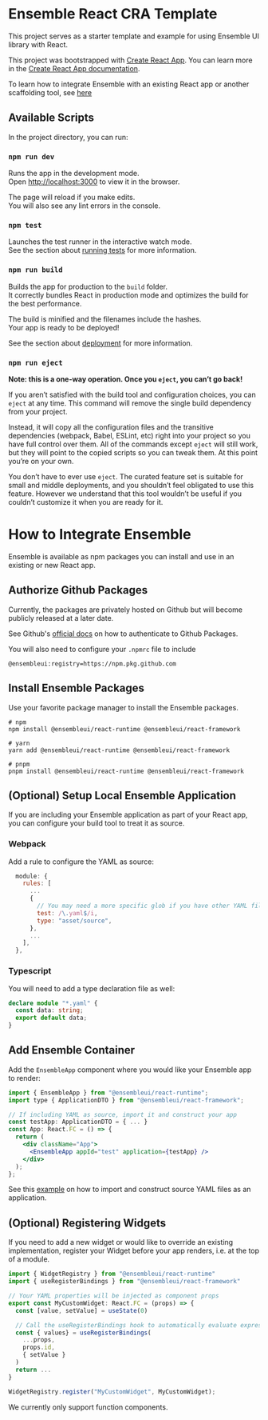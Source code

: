 # Ensemble React CRA Template

This project serves as a starter template and example for using Ensemble UI library with React.

This project was bootstrapped with [Create React App](https://github.com/facebook/create-react-app). You can learn more in the [Create React App documentation](https://facebook.github.io/create-react-app/docs/getting-started).

To learn how to integrate Ensemble with an existing React app or another scaffolding tool, see [here](#how-to-integrate-ensemble)

## Available Scripts

In the project directory, you can run:

### `npm run dev`

Runs the app in the development mode.\
Open [http://localhost:3000](http://localhost:3000) to view it in the browser.

The page will reload if you make edits.\
You will also see any lint errors in the console.

### `npm test`

Launches the test runner in the interactive watch mode.\
See the section about [running tests](https://facebook.github.io/create-react-app/docs/running-tests) for more information.

### `npm run build`

Builds the app for production to the `build` folder.\
It correctly bundles React in production mode and optimizes the build for the best performance.

The build is minified and the filenames include the hashes.\
Your app is ready to be deployed!

See the section about [deployment](https://facebook.github.io/create-react-app/docs/deployment) for more information.

### `npm run eject`

**Note: this is a one-way operation. Once you `eject`, you can’t go back!**

If you aren’t satisfied with the build tool and configuration choices, you can `eject` at any time. This command will remove the single build dependency from your project.

Instead, it will copy all the configuration files and the transitive dependencies (webpack, Babel, ESLint, etc) right into your project so you have full control over them. All of the commands except `eject` will still work, but they will point to the copied scripts so you can tweak them. At this point you’re on your own.

You don’t have to ever use `eject`. The curated feature set is suitable for small and middle deployments, and you shouldn’t feel obligated to use this feature. However we understand that this tool wouldn’t be useful if you couldn’t customize it when you are ready for it.

# How to Integrate Ensemble

Ensemble is available as npm packages you can install and use in an existing or new React app.

## Authorize Github Packages

Currently, the packages are privately hosted on Github but will become publicly released at a later date.

See Github's [official docs](https://docs.github.com/en/packages/working-with-a-github-packages-registry/working-with-the-npm-registry#authenticating-to-github-packages) on how to authenticate to Github Packages.

You will also need to configure your `.npmrc` file to include

```
@ensembleui:registry=https://npm.pkg.github.com
```

## Install Ensemble Packages

Use your favorite package manager to install the Ensemble packages.

```
# npm
npm install @ensembleui/react-runtime @ensembleui/react-framework

# yarn
yarn add @ensembleui/react-runtime @ensembleui/react-framework

# pnpm
pnpm install @ensembleui/react-runtime @ensembleui/react-framework
```

## (Optional) Setup Local Ensemble Application

If you are including your Ensemble application as part of your React app, you can configure your build tool to treat it as source.

### Webpack

Add a rule to configure the YAML as source:

```javascript
  module: {
    rules: [
      ...
      {
        // You may need a more specific glob if you have other YAML files unrelated to Ensemble
        test: /\.yaml$/i,
        type: "asset/source",
      },
      ...
    ],
  },
```

### Typescript

You will need to add a type declaration file as well:

```typescript
declare module "*.yaml" {
  const data: string;
  export default data;
}
```

## Add Ensemble Container

Add the `EnsembleApp` component where you would like your Ensemble app to render:

```jsx
import { EnsembleApp } from "@ensembleui/react-runtime";
import type { ApplicationDTO } from "@ensembleui/react-framework";

// If including YAML as source, import it and construct your app
const testApp: ApplicationDTO = { ... }
const App: React.FC = () => {
  return (
    <div className="App">
      <EnsembleApp appId="test" application={testApp} />
    </div>
  );
};
```

See this [example](https://github.com/EnsembleUI/ensemble-react/blob/evshi/readme/apps/starter/src/App.tsx#L16) on how to import and construct source YAML files as an application.

## (Optional) Registering Widgets

If you need to add a new widget or would like to override an existing implementation, register your Widget before your app renders, i.e. at the top of a module.

```jsx
import { WidgetRegistry } from "@ensembleui/react-runtime"
import { useRegisterBindings } from "@ensembleui/react-framework"

// Your YAML properties will be injected as component props
export const MyCustomWidget: React.FC = (props) => {
  const [value, setValue] = useState(0)

  // Call the useRegisterBindings hook to automatically evaluate expressions and expose controls for your component to Ensemble
  const { values} = useRegisterBindings(
    ...props,
    props.id,
    { setValue }
  )
  return ...
}

WidgetRegistry.register("MyCustomWidget", MyCustomWidget);
```

We currently only support function components.
